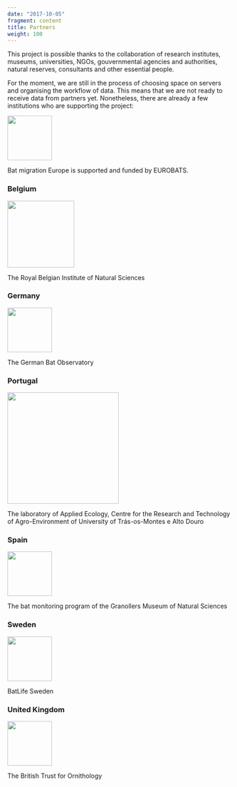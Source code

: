 ```yaml
---
date: "2017-10-05"
fragment: content
title: Partners
weight: 100
---
```




This project is possible thanks to the collaboration of research institutes, museums, universities, NGOs, gouvernmental agencies and authorities, natural reserves, consultants and other essential people.

For the moment, we are still in the process of choosing space on servers and organising the workflow of data. This means that we are not ready to receive data from partners yet. Nonetheless, there are already a few institutions who are supporting the project:

[<img src="/images/EUROBATS_logo.png" alt="" width="100px"/>](https://www.eurobats.org)

Bat migration Europe is supported and funded by EUROBATS.

### Belgium

[<img src="/images/logo_museum_BE.png" alt="" width="150px"/>](https://www.naturalsciences.be/en/museum/home)

The Royal Belgian Institute of Natural Sciences

### Germany

[<img src="/images/Fledermauswarte.png" alt="" width="100px"/>](https://www.deutsche-fledermauswarte.org/?lang=en)

The German Bat Observatory

### Portugal

[<img src="/images/LEA_CITAB_logo.jpg" alt="" width="250"/>](https://www.citab.utad.pt/)

The laboratory of Applied Ecology, Centre for the Research and Technology of Agro-Environment  of University of Trás-os-Montes e Alto Douro 

### Spain

[<img src="/images/Granollers_logo.jpg" alt="" width="100px"/>](http://www.museugranollersciencies.org/en/quiropters/)

The bat monitoring program of the Granollers Museum of Natural Sciences

### Sweden

[<img src="/images/BatLifeSweden_logo_rgb.png" alt="" width="100px"/>](https://batlife-sweden.se/)

BatLife Sweden

### United Kingdom

[<img src="/images/BTO_logo.gif" alt="" width="100px"/>](https://www.bto.org/)

The British Trust for Ornithology
